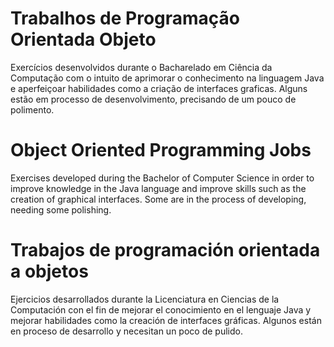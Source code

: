 #  Trabalhos de Programação Orientada Objeto

Exercícios desenvolvidos durante o Bacharelado em Ciência da Computação com o intuito de aprimorar
o conhecimento na linguagem Java e aperfeiçoar habilidades como a criação de interfaces graficas.
Alguns estão em processo de desenvolvimento, precisando de um pouco de polimento.

# Object Oriented Programming Jobs

Exercises developed during the Bachelor of Computer Science in order to improve knowledge in the 
Java language and improve skills such as the creation of graphical interfaces.
Some are in the process of developing, needing some polishing.

# Trabajos de programación orientada a objetos

Ejercicios desarrollados durante la Licenciatura en Ciencias de la Computación con el fin de mejorar
el conocimiento en el lenguaje Java y mejorar habilidades como la creación de interfaces gráficas.
Algunos están en proceso de desarrollo y necesitan un poco de pulido.
